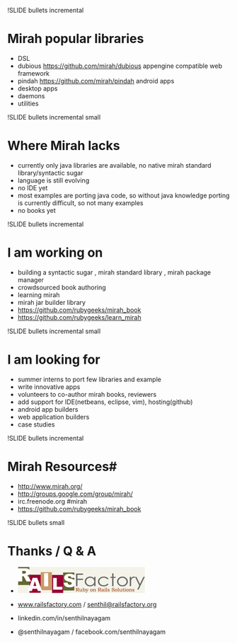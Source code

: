 !SLIDE bullets incremental
# Mirah popular libraries #

* DSL
* dubious 
	https://github.com/mirah/dubious  appengine compatible web framework
* pindah 
	https://github.com/mirah/pindah android apps
* desktop apps
* daemons
* utilities


!SLIDE bullets incremental small
# Where Mirah lacks #

* currently only java libraries are available, no native mirah standard library/syntactic sugar
* language is still evolving
* no IDE yet
* most examples are porting java code, so without java knowledge porting is currently difficult, so not many examples
* no books yet

!SLIDE bullets incremental
# I am working on #
* building a syntactic sugar , mirah standard library , mirah package manager
* crowdsourced book authoring
* learning mirah
* mirah jar builder library
* https://github.com/rubygeeks/mirah_book
* https://github.com/rubygeeks/learn_mirah

!SLIDE bullets incremental small
# I am looking for #
* summer interns to port few libraries and example
* write innovative apps
* volunteers to co-author mirah books, reviewers
* add support for IDE(netbeans, eclipse, vim), hosting(github)
* android app builders
* web application builders
* case studies

!SLIDE bullets incremental
# Mirah Resources#

* http://www.mirah.org/
* http://groups.google.com/group/mirah/
* irc.freenode.org #mirah
* https://github.com/rubygeeks/mirah_book

!SLIDE bullets small
# Thanks / Q & A #
* ![railsfactory](railsfactory_logo.gif)

* www.railsfactory.com / senthil@railsfactory.org
* linkedin.com/in/senthilnayagam
* @senthilnayagam / facebook.com/senthilnayagam
